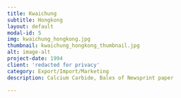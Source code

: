 ```yaml
---
title: Kwaichung
subtitle: Hongkong
layout: default
modal-id: 5
img: kwaichung_hongkong.jpg
thumbnail: kwaichung_hongkong_thumbnail.jpg
alt: image-alt
project-date: 1994
client: 'redacted for privacy'
category: Export/Import/Marketing
description: Calcium Carbide, Bales of Newsprint paper

---
```

